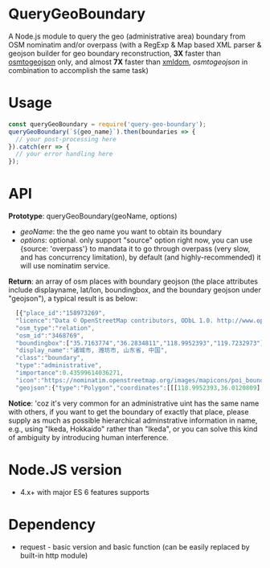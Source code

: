 # QueryGeoBoundary
A Node.js module to query the geo (administrative area) boundary from OSM nominatim and/or overpass (with a RegExp & Map based XML parser & geojson builder for geo boundary reconstruction, **3X** faster than [osmtogeojson](https://github.com/tyrasd/osmtogeojson) only, and almost **7X** faster than [xmldom](https://github.com/jindw/xmldom), *osmtogeojson* in combination to accomplish the same task)

# Usage
```js
const queryGeoBoundary = require('query-geo-boundary');
queryGeoBoundary(`${geo_name}`).then(boundaries => {
  // your post-processing here
}).catch(err => {
  // your error handling here
});
```

# API
**Prototype**: queryGeoBoundary(geoName, options)
  - *geoName*: the the geo name you want to obtain its boundary
  - *options*: optional. only support "source" option right now, you can use {source: 'overpass'} to mandata it to go through overpass (very slow, and has concurrency limitation), by default (and highly-recommended) it will use nominatim service.

**Return**: an array of osm places with boundary geojson (the place attributes include displayname, lat/lon, boundingbox, and the boundary geojson under "geojson"), a typical result is as below:
```js
  [{"place_id":"158973269",
  "licence":"Data © OpenStreetMap contributors, ODbL 1.0. http://www.openstreetmap.org/copyright",
  "osm_type":"relation",
  "osm_id":"3468769",
  "boundingbox":["35.7163774","36.2834811","118.9952393","119.7232973"],"lat":"35.9989034","lon":"119.342173467495",
  "display_name":"诸城市, 潍坊市, 山东省, 中国",
  "class":"boundary",
  "type":"administrative",
  "importance":0.43599614036271,
  "icon":"https://nominatim.openstreetmap.org/images/mapicons/poi_boundary_administrative.p.20.png",
  "geojson":{"type":"Polygon","coordinates":[[[118.9952393,36.0120809],...,[118.9952393,36.0120809]]]}}]
```
**Notice**: 'coz it's very common for an administrative uint has the same name with others, if you want to get the boundary of exactly that place, please supply as much as possible hierarchical adminstrative information in name, e.g., using "Ikeda, Hokkaido" rather than "Ikeda", or you can solve this kind of ambiguity by introducing human interference.

# Node.JS version
  - 4.x+ with major ES 6 features supports
  
# Dependency
  - request - basic version and basic function (can be easily replaced by built-in http module)
